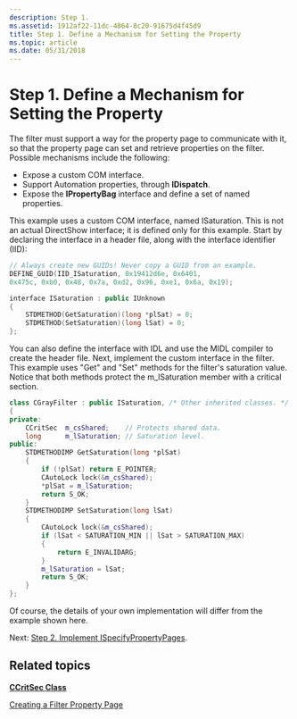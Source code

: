 ```yaml
---
description: Step 1.
ms.assetid: 1912af22-11dc-4864-8c20-91675d4f45d9
title: Step 1. Define a Mechanism for Setting the Property
ms.topic: article
ms.date: 05/31/2018
---
```


# Step 1. Define a Mechanism for Setting the Property

The filter must support a way for the property page to communicate with it, so that the property page can set and retrieve properties on the filter. Possible mechanisms include the following:

-   Expose a custom COM interface.
-   Support Automation properties, through **IDispatch**.
-   Expose the **IPropertyBag** interface and define a set of named properties.

This example uses a custom COM interface, named ISaturation. This is not an actual DirectShow interface; it is defined only for this example. Start by declaring the interface in a header file, along with the interface identifier (IID):


```C++
// Always create new GUIDs! Never copy a GUID from an example.
DEFINE_GUID(IID_ISaturation, 0x19412d6e, 0x6401, 
0x475c, 0xb0, 0x48, 0x7a, 0xd2, 0x96, 0xe1, 0x6a, 0x19);

interface ISaturation : public IUnknown
{
    STDMETHOD(GetSaturation)(long *plSat) = 0;
    STDMETHOD(SetSaturation)(long lSat) = 0;
};
```



You can also define the interface with IDL and use the MIDL compiler to create the header file. Next, implement the custom interface in the filter. This example uses "Get" and "Set" methods for the filter's saturation value. Notice that both methods protect the m\_lSaturation member with a critical section.


```C++
class CGrayFilter : public ISaturation, /* Other inherited classes. */
{
private:
    CCritSec  m_csShared;    // Protects shared data.
    long      m_lSaturation; // Saturation level.
public:
    STDMETHODIMP GetSaturation(long *plSat)
    {
        if (!plSat) return E_POINTER;
        CAutoLock lock(&m_csShared);
        *plSat = m_lSaturation;
        return S_OK;
    }
    STDMETHODIMP SetSaturation(long lSat)
    {
        CAutoLock lock(&m_csShared);
        if (lSat < SATURATION_MIN || lSat > SATURATION_MAX)
        {
            return E_INVALIDARG;
        }
        m_lSaturation = lSat;
        return S_OK;
    }
};
```



Of course, the details of your own implementation will differ from the example shown here.

Next: [Step 2. Implement ISpecifyPropertyPages](step-2--implement-ispecifypropertypages.md).

## Related topics

<dl> <dt>

[**CCritSec Class**](ccritsec.md)
</dt> <dt>

[Creating a Filter Property Page](creating-a-filter-property-page.md)
</dt> </dl>

 

 



